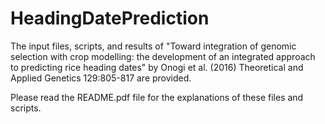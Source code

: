 # HeadingDatePrediction
The input files, scripts, and results of "Toward integration of genomic selection with crop modelling:
the development of an integrated approach to predicting rice
heading dates" by Onogi et al. (2016) Theoretical and Applied Genetics 129:805-817 are provided.

Please read the README.pdf file for the explanations of these files and scripts.
